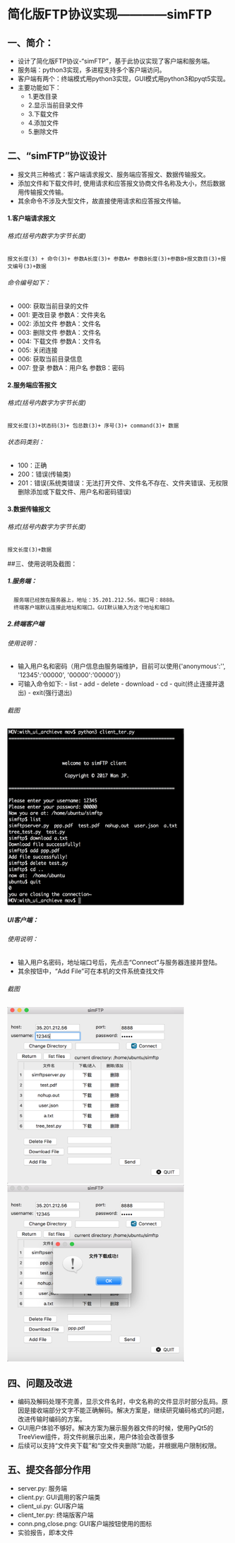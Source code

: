# 简化版FTP协议实现————simFTP

## 一、简介：
  + 设计了简化版FTP协议-“simFTP”，基于此协议实现了客户端和服务端。
  + 服务端：python3实现，多进程支持多个客户端访问。
  + 客户端有两个：终端模式用python3实现，GUI模式用python3和pyqt5实现。
  + 主要功能如下：
    - 1.更改目录
    - 2.显示当前目录文件
    - 3.下载文件
    - 4.添加文件
    - 5.删除文件

## 二、“simFTP”协议设计
- 报文共三种格式：客户端请求报文、服务端应答报文、数据传输报文。     
- 添加文件和下载文件时, 使用请求和应答报文协商文件名称及大小，然后数据用传输报文传输。  
- 其余命令不涉及大型文件，故直接使用请求和应答报文传输。

#### 1.客户端请求报文

###### 格式(括号内数字为字节长度)  
    报文长度(3) + 命令(3)+ 参数A长度(3)+ 参数A+ 参数B长度(3)+参数B+报文数目(3)+报文编号(3)+数据


###### 命令编号如下：
  + 000: 获取当前目录的文件  
  + 001: 更改目录    参数A：文件夹名
  + 002: 添加文件    参数A：文件名
  + 003: 删除文件    参数A：文件名
  + 004: 下载文件    参数A：文件名
  + 005: 关闭连接
  + 006: 获取当前目录信息
  + 007: 登录   参数A：用户名 参数B：密码

#### 2.服务端应答报文
###### 格式(括号内数字为字节长度)     
    报文长度(3)+状态码(3)+ 包总数(3)+ 序号(3)+ command(3)+ 数据

###### 状态码类别：
+ 100：正确
+ 200：错误(传输类)
+ 201：错误(系统类错误：无法打开文件、文件名不存在、文件夹错误、无权限删除添加或下载文件、用户名和密码错误)

#### 3.数据传输报文
###### 格式(括号内数字为字节长度)     
    报文长度(3)+数据

##三、使用说明及截图：
##### 1.服务端：
      服务端已经放在服务器上，地址：35.201.212.56，端口号：8888。
      终端客户端默认连接此地址和端口。GUI默认输入为这个地址和端口
##### 2.终端客户端
###### 使用说明：
+ 输入用户名和密码（用户信息由服务端维护，目前可以使用{'anonymous':'', '12345':'00000', '00000':'00000'}）
+ 可输入命令如下:
      -  list
      -  add <filename>
      -  delete <filename>
      -  download <filename>
      -  cd <directory name>
      - quit(终止连接并退出)
      - exit(强行退出)
###### 截图
<!-- ![Alt text](./b.png) -->
<img src="./b.png" height="400" width="400" />

##### UI客户端：  
###### 使用说明：
+ 输入用户名密码，地址端口号后，先点击“Connect”与服务器连接并登陆。
+ 其余按钮中，“Add File”可在本机的文件系统查找文件
###### 截图
<img src="./a.png" height="400" width="400" />
<img src="./c.png" height="400" width="400" />
<!-- ![Alt text](./a.png)
![Alt text](./c.png) -->

## 四、问题及改进
  +  编码及解码处理不完善，显示文件名时，中文名称的文件显示时部分乱码。原因是接收端部分文字不能正确解码。解决方案是，继续研究编码格式的问题，改进传输时编码的方案。
  +  GUI用户体验不够好。解决方案为展示服务器文件的时候，使用PyQt5的TreeView组件，将文件树展示出来，用户体验会改善很多
  +  后续可以支持“文件夹下载”和“空文件夹删除”功能，并根据用户限制权限。
## 五、提交各部分作用
+ server.py: 服务端
+ client.py: GUI调用的客户端类
+ client_ui.py: GUI客户端
+ client_ter.py: 终端版客户端
+ conn.png,close.png: GUI客户端按钮使用的图标
+ 实验报告，即本文件


